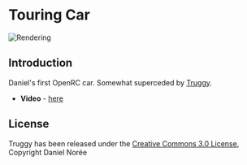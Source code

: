 # Touring Car
![Rendering](https://raw2.github.com/bryancostanich/OpenRC/master/Touring_Car/Renderings/openrc_touring_small.jpg)

## Introduction

Daniel's first OpenRC car. Somewhat superceded by [Truggy](https://github.com/bryancostanich/OpenRC/tree/master/Truggy).

 * **Video** - [here](http://www.youtube.com/watch?v=HpFrq0iMeAE&feature=youtu.be)

## License

Truggy has been released under the [Creative Commons 3.0 License](http://creativecommons.org/licenses/by/3.0/), Copyright Daniel Norée